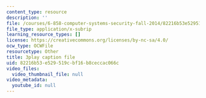 ```yaml
---
content_type: resource
description: ''
file: /courses/6-858-computer-systems-security-fall-2014/82216b53e529519cbf16b8ceccac066c_xSQxaie_h1o.vtt
file_type: application/x-subrip
learning_resource_types: []
license: https://creativecommons.org/licenses/by-nc-sa/4.0/
ocw_type: OCWFile
resourcetype: Other
title: 3play caption file
uid: 82216b53-e529-519c-bf16-b8ceccac066c
video_files:
  video_thumbnail_file: null
video_metadata:
  youtube_id: null
---
```


